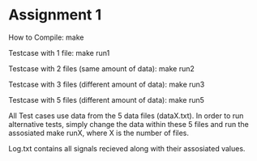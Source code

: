 # Assignment 1

How to Compile: make

Testcase with 1 file: make run1

Testcase with 2 files (same amount of data): make run2

Testcase with 3 files (different amount of data): make run3

Testcase with 5 files (different amount of data): make run5

All Test cases use data from the 5 data files (dataX.txt). In order to run alternative tests, simply change the data within these 5 files and run the assosiated make runX, where X is the number of files.

Log.txt contains all signals recieved along with their assosiated values.
